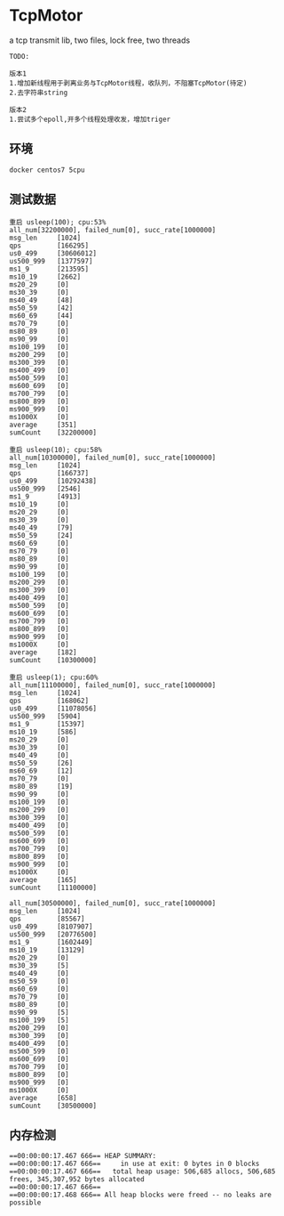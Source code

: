 # TcpMotor
a tcp transmit lib, two files, lock free, two threads

	TODO:
	
	版本1
	1.增加新线程用于剥离业务与TcpMotor线程，收队列，不阻塞TcpMotor(待定)
	2.去字符串string
	
	版本2
	1.尝试多个epoll,开多个线程处理收发，增加triger
	
## 环境

	docker centos7 5cpu
	
## 测试数据
	
	重启 usleep(100); cpu:53%
	all_num[32200000], failed_num[0], succ_rate[1000000]
	msg_len     [1024]
	qps         [166295]
	us0_499     [30606012]
	us500_999   [1377597]
	ms1_9       [213595]
	ms10_19     [2662]
	ms20_29     [0]
	ms30_39     [0]
	ms40_49     [48]
	ms50_59     [42]
	ms60_69     [44]
	ms70_79     [0]
	ms80_89     [0]
	ms90_99     [0]
	ms100_199   [0]
	ms200_299   [0]
	ms300_399   [0]
	ms400_499   [0]
	ms500_599   [0]
	ms600_699   [0]
	ms700_799   [0]
	ms800_899   [0]
	ms900_999   [0]
	ms1000X     [0]
	average     [351]
	sumCount    [32200000]

	重启 usleep(10); cpu:58%
	all_num[10300000], failed_num[0], succ_rate[1000000]
	msg_len     [1024]
	qps         [166737]
	us0_499     [10292438]
	us500_999   [2546]
	ms1_9       [4913]
	ms10_19     [0]
	ms20_29     [0]
	ms30_39     [0]
	ms40_49     [79]
	ms50_59     [24]
	ms60_69     [0]
	ms70_79     [0]
	ms80_89     [0]
	ms90_99     [0]
	ms100_199   [0]
	ms200_299   [0]
	ms300_399   [0]
	ms400_499   [0]
	ms500_599   [0]
	ms600_699   [0]
	ms700_799   [0]
	ms800_899   [0]
	ms900_999   [0]
	ms1000X     [0]
	average     [182]
	sumCount    [10300000]

	重启 usleep(1); cpu:60%
	all_num[11100000], failed_num[0], succ_rate[1000000]
	msg_len     [1024]
	qps         [168062]
	us0_499     [11078056]
	us500_999   [5904]
	ms1_9       [15397]
	ms10_19     [586]
	ms20_29     [0]
	ms30_39     [0]
	ms40_49     [0]
	ms50_59     [26]
	ms60_69     [12]
	ms70_79     [0]
	ms80_89     [19]
	ms90_99     [0]
	ms100_199   [0]
	ms200_299   [0]
	ms300_399   [0]
	ms400_499   [0]
	ms500_599   [0]
	ms600_699   [0]
	ms700_799   [0]
	ms800_899   [0]
	ms900_999   [0]
	ms1000X     [0]
	average     [165]
	sumCount    [11100000]

	all_num[30500000], failed_num[0], succ_rate[1000000]
	msg_len     [1024]
	qps         [85567]
	us0_499     [8107907]
	us500_999   [20776500]
	ms1_9       [1602449]
	ms10_19     [13129]
	ms20_29     [0]
	ms30_39     [5]
	ms40_49     [0]
	ms50_59     [0]
	ms60_69     [0]
	ms70_79     [0]
	ms80_89     [0]
	ms90_99     [5]
	ms100_199   [5]
	ms200_299   [0]
	ms300_399   [0]
	ms400_499   [0]
	ms500_599   [0]
	ms600_699   [0]
	ms700_799   [0]
	ms800_899   [0]
	ms900_999   [0]
	ms1000X     [0]
	average     [658]
	sumCount    [30500000]
	
## 内存检测

	==00:00:00:17.467 666== HEAP SUMMARY:
	==00:00:00:17.467 666==     in use at exit: 0 bytes in 0 blocks
	==00:00:00:17.467 666==   total heap usage: 506,685 allocs, 506,685 frees, 345,307,952 bytes allocated
	==00:00:00:17.467 666== 
	==00:00:00:17.468 666== All heap blocks were freed -- no leaks are possible